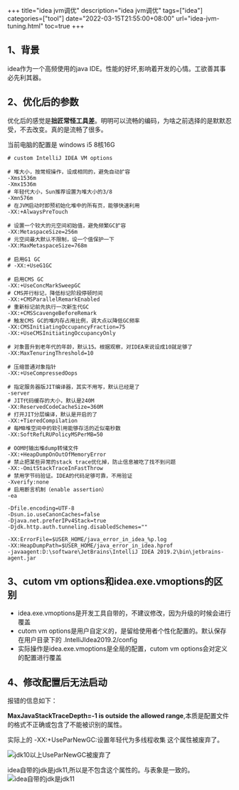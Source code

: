 +++
title="idea jvm调优"
description="idea jvm调优"
tags=["idea"]
categories=["tool"]
date="2022-03-15T21:55:00+08:00" 
url="idea-jvm-tuning.html"
toc=true
+++
## 1、背景

idea作为一个高频使用的java IDE。性能的好坏,影响着开发的心情。工欲善其事必先利其器。

## 2、优化后的参数
优化后的感觉是**拙匠常怪工具差**。明明可以流畅的编码，为啥之前选择的是默默忍受，不去改变。真的是流畅了很多。

当前电脑的配置是 windows i5 8核16G

```
# custom IntelliJ IDEA VM options

# 堆大小，按常规操作，设成相同的，避免自动扩容
-Xms1536m
-Xmx1536m
# 年轻代大小，Sun推荐设置为堆大小的3/8
-Xmn576m
# 在JVM启动时即预初始化堆中的所有页，能够快速利用
-XX:+AlwaysPreTouch

# 设置一个较大的元空间初始值，避免频繁GC扩容
-XX:MetaspaceSize=256m
# 元空间最大默认不限制，设一个值保护一下
-XX:MaxMetaspaceSize=768m

# 启用G1 GC
# -XX:+UseG1GC

# 启用CMS GC
-XX:+UseConcMarkSweepGC
# CMS并行标记，降低标记阶段停顿时间
-XX:+CMSParallelRemarkEnabled
# 重新标记前先执行一次新生代GC
-XX:+CMSScavengeBeforeRemark
# 触发CMS GC的堆内存占用比例，调大点以降低GC频率
-XX:CMSInitiatingOccupancyFraction=75
-XX:+UseCMSInitiatingOccupancyOnly

# 对象晋升到老年代的年龄，默认15。根据观察，对IDEA来说设成10就足够了
-XX:MaxTenuringThreshold=10

# 压缩普通对象指针
-XX:+UseCompressedOops

# 指定服务器版JIT编译器，其实不用写，默认已经是了
-server
# JIT代码缓存的大小，默认是240M
-XX:ReservedCodeCacheSize=360M
# 打开JIT分层编译，默认是开启的了
-XX:+TieredCompilation
# 每MB堆空间中的软引用能够存活的近似毫秒数
-XX:SoftRefLRUPolicyMSPerMB=50

# OOM时输出堆dump转储文件
-XX:+HeapDumpOnOutOfMemoryError
# 禁止把某些异常的stack trace优化掉，防止信息被吃了找不到问题
-XX:-OmitStackTraceInFastThrow
# 禁用字节码验证。IDEA的代码足够可靠，不用验证
-Xverify:none
# 启用断言机制（enable assertion）
-ea

-Dfile.encoding=UTF-8
-Dsun.io.useCanonCaches=false
-Djava.net.preferIPv4Stack=true
-Djdk.http.auth.tunneling.disabledSchemes=""

-XX:ErrorFile=$USER_HOME/java_error_in_idea_%p.log
-XX:HeapDumpPath=$USER_HOME/java_error_in_idea.hprof
-javaagent:D:\software\JetBrains\IntelliJ IDEA 2019.2\bin\jetbrains-agent.jar
```

## 3、cutom vm options和idea.exe.vmoptions的区别

+ idea.exe.vmoptions是开发工具自带的，不建议修改，因为升级的时候会进行覆盖
+ cutom vm options是用户自定义的，是留给使用者个性化配置的。默认保存在用户目录下的 .IntelliJIdea2019.2/config
+ 实际操作是idea.exe.vmoptions是全局的配置，cutom vm options会对定义的配置进行覆盖



## 4、修改配置后无法启动

报错的信息如下：

**MaxJavaStackTraceDepth=-1 is outside the allowed range**,本质是配置文件的格式不正确或包含了不能被识别的属性。

实际上的 -XX:+UseParNewGC:设置年轻代为多线程收集 这个属性被废弃了。

![jdk10以上UseParNewGC被废弃了](https://oss.94rg.com/figure_bed/20210802181021.png-94rg002)

idea自带的jdk是jdk11,所以是不包含这个属性的。与表象是一致的。
![idea自带的jdk是jdk11](https://oss.94rg.com/figure_bed/20210802181252.png-94rg002)

